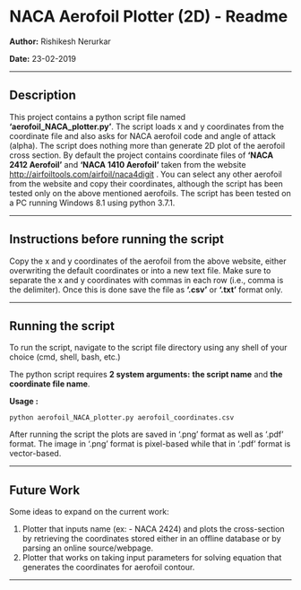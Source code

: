 # NACA Aerofoil Plotter (2D) - Readme

__Author:__ Rishikesh Nerurkar

__Date:__ 23-02-2019

___
## Description
This project contains a python script file named **‘aerofoil_NACA_plotter.py’**. The script loads x and y coordinates from the coordinate file and also asks for NACA aerofoil code and angle of attack (alpha). The script does nothing more than generate 2D plot of the aerofoil cross section. By default the project contains coordinate files of **‘NACA 2412 Aerofoil’** and **‘NACA 1410 Aerofoil’** taken from the website http://airfoiltools.com/airfoil/naca4digit . You can select any other aerofoil from the website and copy their coordinates, although the script has been tested only on the above mentioned aerofoils. The script has been tested on a PC running Windows 8.1 using python 3.7.1.

___

## Instructions before running the script
Copy the x and y coordinates of the aerofoil from the above website, either overwriting the default coordinates or into a new text file. Make sure to separate the x and y coordinates with commas in each row (i.e., comma is the delimiter). Once this is done save the file as **‘.csv’** or **‘.txt’** format only.

___

## Running the script
To run the script, navigate to the script file directory using any shell of your choice (cmd, shell, bash, etc.)

The python script requires **2 system arguments:** **the script name** and **the coordinate file name**.

__Usage :__
```
python aerofoil_NACA_plotter.py aerofoil_coordinates.csv
```

After running the script the plots are saved in ‘.png’ format as well as ‘.pdf’ format. The image in ‘.png’ format is pixel-based while that in ‘.pdf’ format is vector-based.

___

## Future Work
Some ideas to expand on the current work:
1. Plotter that inputs name (ex: - NACA 2424) and plots the cross-section by retrieving the coordinates stored either in an offline database or by parsing an online source/webpage.
2. Plotter that works on taking input parameters for solving equation that generates the coordinates for aerofoil contour.

___
